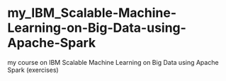 # my_IBM_Scalable-Machine-Learning-on-Big-Data-using-Apache-Spark
my course on IBM Scalable Machine Learning on Big Data using Apache Spark (exercises)
